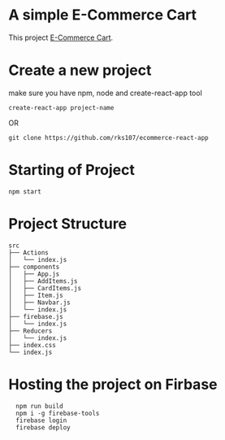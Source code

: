 # A simple E-Commerce Cart 

This project [E-Commerce Cart](https://rks107.github.io/ecommerce-react-app/).

# Create a new project

make sure you have npm, node and create-react-app tool

```
create-react-app project-name
```

OR

```
git clone https://github.com/rks107/ecommerce-react-app
```

# Starting of Project

```
npm start
```

# Project Structure

```
src
├── Actions
│   └── index.js
├── components
│   ├── App.js
│   ├── AddItems.js
│   ├── CardItems.js
│   ├── Item.js
│   ├── Navbar.js
│   └── index.js
├── firebase.js
│   └── index.js
├── Reducers
│   └── index.js
├── index.css
└── index.js
```

# Hosting the project on Firbase

```
  npm run build
  npm i -g firebase-tools
  firebase login
  firebase deploy
```

